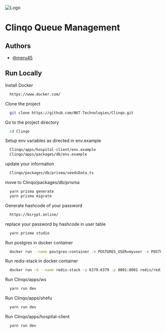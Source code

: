 ![Logo](https://cdn.pixabay.com/photo/2013/07/18/10/59/heartbeat-163709_1280.jpg)

# Clinqo Queue Management

## Authors

-   [@meru45](https://www.github.com/meru45)

## Run Locally

Install Docker

```bash
  https://www.docker.com/
```

Clone the project

```bash
  git clone https://github.com/N6T-Technologies/Clinqo.git
```

Go to the project directory

```bash
  cd Clinqo
```

Setup env variables as directed in env.example

```bash
  Clinqo/apps/hospital-client/env.example
  Clinqo/apps/packages/db/env.example
```

update your information

```bash
  Clinqo/packages/db/prisma/seedsData.ts
```

move to Clinqo/packages/db/prisma

```bash
  yarn prisma generate
  yarn prisma migrate
```

Generate hashcode of your password

```bash
  https://bcrypt.online/
```

replace your password by hashcode in user table

```bash
  yarn prisma studio
```

Run postgres in docker container

```bash
  docker run --name postgres-container -e POSTGRES_USER=myuser -e POSTGRES_PASSWORD=mypassword -e POSTGRES_DB=mydatabase -p 5432:5432 -d postgres
```

Run redis-stack in docker container

```bash
  docker run -d --name redis-stack -p 6379:6379 -p 8001:8001 redis/redis-stack:latest
```

Run Clinqo/apps/ws

```bash
  yarn run dev
```

Run Clinqo/apps/shefu

```bash
  yarn run dev
```

Run Clinqo/apps/hospital-client

```bash
  yarn run dev
```
